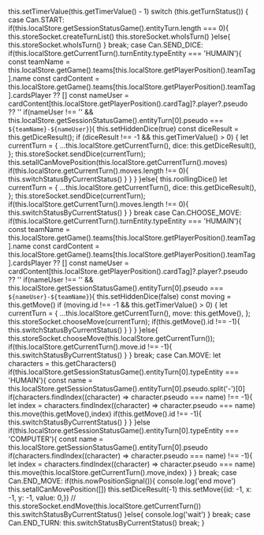 this.setTimerValue(this.getTimerValue() - 1)
switch (this.getTurnStatus()) {
case Can.START:
if(this.localStore.getSessionStatusGame().entityTurn.length === 0){
this.storeSocket.createTurnList()
this.storeSocket.whoIsTurn()
}else{
this.storeSocket.whoIsTurn()
}
break;
case Can.SEND_DICE:
if(this.localStore.getCurrentTurn().turnEntity.typeEntity === 'HUMAIN'){
const teamName = this.localStore.getGame().teams[this.localStore.getPlayerPosition().teamTag].name
const cardContent = this.localStore.getGame().teams[this.localStore.getPlayerPosition().teamTag].cardsPlayer ?? []
const nameUser =  cardContent[this.localStore.getPlayerPosition().cardTag]?.player?.pseudo ?? ''
if(nameUser !== '' && this.localStore.getSessionStatusGame().entityTurn[0].pseudo === `${teamName}-${nameUser}`){
this.setHiddenDice(true)
const diceResult = this.getDiceResult();
if (diceResult !== -1 && this.getTimerValue() > 0) {
let currentTurn = {
...this.localStore.getCurrentTurn(),
dice: this.getDiceResult(),
};
this.storeSocket.sendDice(currentTurn);
this.setallCanMovePosition(this.localStore.getCurrentTurn().moves)
if(this.localStore.getCurrentTurn().moves.length !== 0){
this.switchStatusByCurrentStatus()
}
}
}
}else{
this.roollingDice()
let currentTurn = {
...this.localStore.getCurrentTurn(),
dice: this.getDiceResult(),
};
this.storeSocket.sendDice(currentTurn);
if(this.localStore.getCurrentTurn().moves.length !== 0){
this.switchStatusByCurrentStatus()
}
}
break
case Can.CHOOSE_MOVE:
if(this.localStore.getCurrentTurn().turnEntity.typeEntity === 'HUMAIN'){
const teamName = this.localStore.getGame().teams[this.localStore.getPlayerPosition().teamTag].name
const cardContent = this.localStore.getGame().teams[this.localStore.getPlayerPosition().teamTag].cardsPlayer ?? []
const nameUser =  cardContent[this.localStore.getPlayerPosition().cardTag]?.player?.pseudo ?? ''
if(nameUser !== '' && this.localStore.getSessionStatusGame().entityTurn[0].pseudo === `${nameUser}-${teamName}`){
this.setHiddenDice(false)
const moving = this.getMove()
if (moving.id !== -1 && this.getTimerValue() > 0) {
let currentTurn = {
...this.localStore.getCurrentTurn(),
move: this.getMove(),
};
this.storeSocket.chooseMove(currentTurn);
if(this.getMove().id !== -1){
this.switchStatusByCurrentStatus()
}
}
}
}else{
this.storeSocket.chooseMove(this.localStore.getCurrentTurn());
if(this.localStore.getCurrentTurn().move.id !== -1){
this.switchStatusByCurrentStatus()
}
}
break;
case Can.MOVE:
let characters = this.getCharacters()
if(this.localStore.getSessionStatusGame().entityTurn[0].typeEntity === 'HUMAIN'){
const name = this.localStore.getSessionStatusGame().entityTurn[0].pseudo.split('-')[0]
if(characters.findIndex((character) => character.pseudo === name) !== -1){
let index = characters.findIndex((character) => character.pseudo === name)
this.move(this.getMove(),index)
if(this.getMove().id !== -1){
this.switchStatusByCurrentStatus()
}
}
}else if(this.localStore.getSessionStatusGame().entityTurn[0].typeEntity === 'COMPUTER'){
const name = this.localStore.getSessionStatusGame().entityTurn[0].pseudo
if(characters.findIndex((character) => character.pseudo === name) !== -1){
let index = characters.findIndex((character) => character.pseudo === name)
this.move(this.localStore.getCurrentTurn().move,index)
}
}
break;
case Can.END_MOVE:
if(this.nowPositionSignal()){
console.log('end move')
this.setallCanMovePosition([])
this.setDiceResult(-1)
this.setMove({id: -1, x: -1, y: -1, value: 0,})
// this.storeSocket.endMove(this.localStore.getCurrentTurn())
this.switchStatusByCurrentStatus()
}else{
console.log('wait')
}
break;
case Can.END_TURN:
this.switchStatusByCurrentStatus()
break;
}
